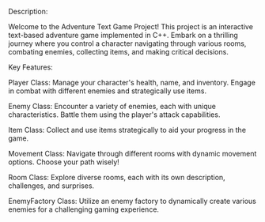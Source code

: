 Description:

Welcome to the Adventure Text Game Project! This project is an interactive text-based adventure game implemented in C++. Embark on a thrilling journey where you control a character navigating through various rooms, combating enemies, collecting items, and making critical decisions.

Key Features:

Player Class: Manage your character's health, name, and inventory. Engage in combat with different enemies and strategically use items.

Enemy Class: Encounter a variety of enemies, each with unique characteristics. Battle them using the player's attack capabilities.

Item Class: Collect and use items strategically to aid your progress in the game.

Movement Class: Navigate through different rooms with dynamic movement options. Choose your path wisely!

Room Class: Explore diverse rooms, each with its own description, challenges, and surprises.

EnemyFactory Class: Utilize an enemy factory to dynamically create various enemies for a challenging gaming experience.
